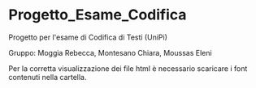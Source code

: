 # Progetto_Esame_Codifica
Progetto per l'esame di Codifica di Testi (UniPi)

Gruppo: Moggia Rebecca, Montesano Chiara, Moussas Eleni

Per la corretta visualizzazione dei file html è necessario scaricare i font contenuti nella cartella.
